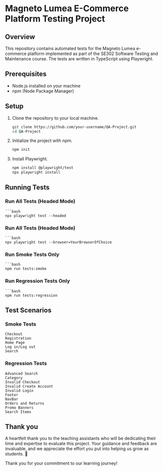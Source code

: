 # Magneto Lumea E-Commerce Platform Testing Project

## Overview
This repository contains automated tests for the Magneto Lumea e-commerce platform implemented as part of the SE302 Software Testing and Maintenance course. The tests are written in TypeScript using Playwright.

## Prerequisites
- Node.js installed on your machine
- npm (Node Package Manager)

## Setup
1. Clone the repository to your local machine.
   ```bash
   git clone https://github.com/your-username/QA-Project.git
   cd QA-Project

2. Initialize the project with npm.
    ```bash
    npm init

3. Install Playwright.
     ```bash
     npm install @playwright/test
     npx playwright install

## Running Tests

### Run All Tests (Headed Mode)
    ```bash
    npx playwright test --headed
    
### Run All Tests (Headed Mode)
    ```bash
    npx playwright test --browser=YourBrowserOfChoice
    
### Run Smoke Tests Only
    ```bash
    npm run tests:smoke
    
### Run Regression Tests Only
    ```bash
    npm run tests:regression
    

## Test Scenarios

### Smoke Tests
    Checkout
    Registration
    Home Page
    Log in/Log out
    Search

### Regression Tests
    Advanced Search
    Category
    Invalid Checkout
    Invalid Create Account
    Invalid Login
    Footer
    NavBar
    Orders and Returns
    Promo Banners
    Search Items

## Thank you

A heartfelt thank you to the teaching assistants who will be dedicating their time and expertise to evaluate this project. Your guidance and feedback are invaluable, and we appreciate the effort you put into helping us grow as students. 🙌

Thank you for your commitment to our learning journey!